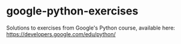 # google-python-exercises
Solutions to exercises from Google's Python course, available here: https://developers.google.com/edu/python/
